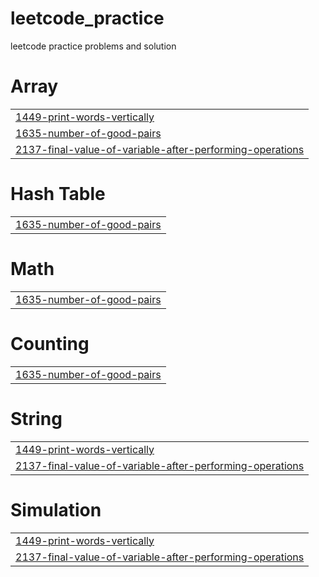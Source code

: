 # leetcode_practice
leetcode practice problems and solution


# Array
|  |
| ------- |
| [1449-print-words-vertically](https://github.com/samrudhippatil/leetcode_practice/tree/master/1449-print-words-vertically) |
| [1635-number-of-good-pairs](https://github.com/samrudhippatil/leetcode_practice/tree/master/1635-number-of-good-pairs) |
| [2137-final-value-of-variable-after-performing-operations](https://github.com/samrudhippatil/leetcode_practice/tree/master/2137-final-value-of-variable-after-performing-operations) |
# Hash Table
|  |
| ------- |
| [1635-number-of-good-pairs](https://github.com/samrudhippatil/leetcode_practice/tree/master/1635-number-of-good-pairs) |
# Math
|  |
| ------- |
| [1635-number-of-good-pairs](https://github.com/samrudhippatil/leetcode_practice/tree/master/1635-number-of-good-pairs) |
# Counting
|  |
| ------- |
| [1635-number-of-good-pairs](https://github.com/samrudhippatil/leetcode_practice/tree/master/1635-number-of-good-pairs) |
# String
|  |
| ------- |
| [1449-print-words-vertically](https://github.com/samrudhippatil/leetcode_practice/tree/master/1449-print-words-vertically) |
| [2137-final-value-of-variable-after-performing-operations](https://github.com/samrudhippatil/leetcode_practice/tree/master/2137-final-value-of-variable-after-performing-operations) |
# Simulation
|  |
| ------- |
| [1449-print-words-vertically](https://github.com/samrudhippatil/leetcode_practice/tree/master/1449-print-words-vertically) |
| [2137-final-value-of-variable-after-performing-operations](https://github.com/samrudhippatil/leetcode_practice/tree/master/2137-final-value-of-variable-after-performing-operations) |